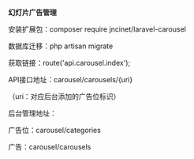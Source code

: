 **幻灯片广告管理**

安装扩展包：composer require jncinet/laravel-carousel

数据库迁移：php artisan migrate

获取链接：route('api.carousel.index');

API接口地址：carousel/carousels/{uri}

（uri：对应后台添加的广告位标识）

后台管理地址：

广告位：carousel/categories

广告：carousel/carousels